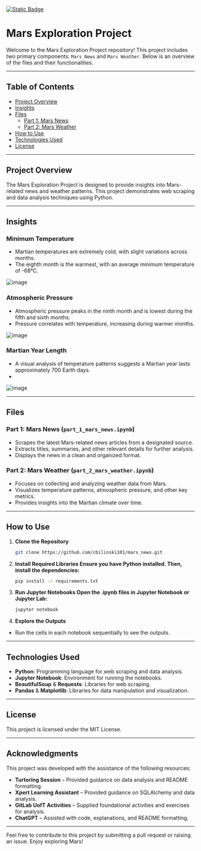 [![Static Badge](https://img.shields.io/badge/Python-3.10.0-blue?link=left%2Fhttps%3A%2F%2Fwww.python.org%2Fdownloads%2Frelease%2Fpython-3100%2F)](https://img.shields.io/badge/python-3.8%20%7C%203.9%20%7C%203.10-blue)

# Mars Exploration Project

Welcome to the Mars Exploration Project repository! This project includes two primary components: `Mars News` and `Mars Weather`. Below is an overview of the files and their functionalities.

---

## Table of Contents 

- [Project Overview](#project-overview)
- [Insights](#insights)
- [Files](#files)
  - [Part 1: Mars News](#part-1-mars-news)
  - [Part 2: Mars Weather](#part-2-mars-weather)
- [How to Use](#how-to-use)
- [Technologies Used](#technologies-used)
- [License](#license)

---

## Project Overview

The Mars Exploration Project is designed to provide insights into Mars-related news and weather patterns. This project demonstrates web scraping and data analysis techniques using Python.

---

## Insights

### Minimum Temperature
- Martian temperatures are extremely cold, with slight variations across months.
- The eighth month is the warmest, with an average minimum temperature of -68°C.
  
![image](https://github.com/user-attachments/assets/f09096bf-53e0-4dae-b5df-78278582fe85)


### Atmospheric Pressure
- Atmospheric pressure peaks in the ninth month and is lowest during the fifth and sixth months.
- Pressure correlates with temperature, increasing during warmer months.
  
![image](https://github.com/user-attachments/assets/977afde0-ba43-47f5-9023-766682a0a1e9)


### Martian Year Length
- A visual analysis of temperature patterns suggests a Martian year lasts approximately 700 Earth days.
- 
![image](https://github.com/user-attachments/assets/0148aea4-6f6e-4208-9988-6729cf1269e5)

---

## Files

### Part 1: Mars News (`part_1_mars_news.ipynb`)
- Scrapes the latest Mars-related news articles from a designated source.
- Extracts titles, summaries, and other relevant details for further analysis.
- Displays the news in a clean and organized format.

### Part 2: Mars Weather (`part_2_mars_weather.ipynb`)
- Focuses on collecting and analyzing weather data from Mars.
- Visualizes temperature patterns, atmospheric pressure, and other key metrics.
- Provides insights into the Martian climate over time.

---

## How to Use

1. **Clone the Repository**
   ```bash
   git clone https://github.com/cbilinski101/mars_news.git
2. **Install Required Libraries Ensure you have Python installed. Then, install the dependencies:**
   ```bash
   pip install -r requirements.txt
3. **Run Jupyter Notebooks Open the .ipynb files in Jupyter Notebook or Jupyter Lab:**
   ```bash
   jupyter notebook
4. **Explore the Outputs**
  * Run the cells in each notebook sequentially to see the outputs.

--- 

## Technologies Used

- **Python**: Programming language for web scraping and data analysis.
- **Jupyter Notebook**: Environment for running the notebooks.
- **BeautifulSoup** & **Requests**: Libraries for web scraping.
- **Pandas** & **Matplotlib**: Libraries for data manipulation and visualization.

---

## License
This project is licensed under the MIT License.

---

## Acknowledgments

This project was developed with the assistance of the following resources:

- **Turtoring Session** – Provided guidance on data analysis and README formatting.
- **Xpert Learning Assistant** – Provided guidance on SQLAlchemy and data analysis.
- **GitLab UofT Activities** – Supplied foundational activities and exercises for analysis.
- **ChatGPT** – Assisted with code, explanations, and README formatting. 

---

Feel free to contribute to this project by submitting a pull request or raising an issue. Enjoy exploring Mars!
